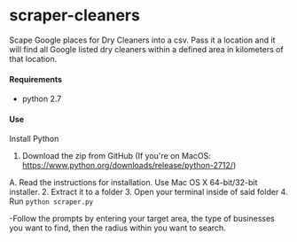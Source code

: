 # scraper-cleaners

Scape Google places for Dry Cleaners into a csv.
Pass it a location and it will find all Google listed dry cleaners within a defined area in kilometers of that location.

#### Requirements
* python 2.7  

#### Use

Install Python

1. Download the zip from GitHub (If you're on MacOS: https://www.python.org/downloads/release/python-2712/)

  A. Read the instructions for installation. Use Mac OS X 64-bit/32-bit installer.
2. Extract it to a folder
3. Open your terminal inside of said folder
4. Run `python scraper.py`  

-Follow the prompts by entering your target area, the type of businesses you want to find, then the radius within you want to search.
